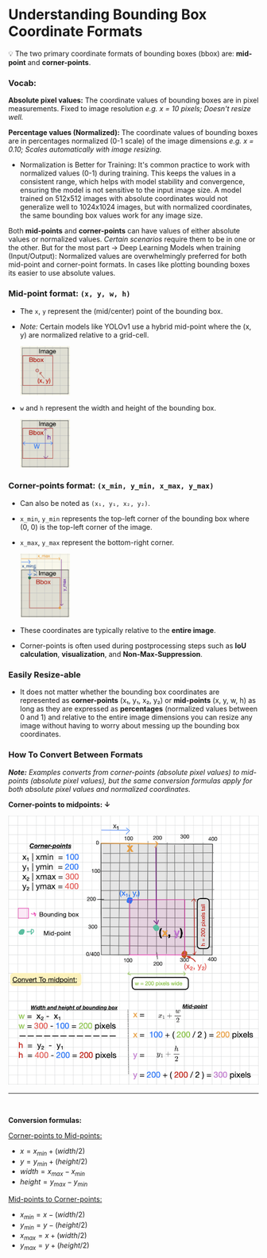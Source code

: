 # Understanding Bounding Box Coordinate Formats


💡 The two primary coordinate formats of bounding boxes (bbox) are: **mid-point** and **corner-points**.

### Vocab:

**Absolute pixel values:** The coordinate values of bounding boxes are in pixel measurements. Fixed to image resolution *e.g. x = 10 pixels; Doesn't resize well.*

**Percentage values (Normalized):** The coordinate values of bounding boxes are in percentages normalized (0-1 scale) of the image dimensions *e.g. x = 0.10; Scales automatically with image resizing.*

- Normalization is Better for Training: It's common practice to work with normalized values (0-1) during training. This keeps the values in a consistent range, which helps with model stability and convergence, ensuring the model is not sensitive to the input image size. A model trained on 512x512 images with absolute coordinates would not generalize well to 1024x1024 images, but with normalized coordinates, the same bounding box values work for any image size.

Both **mid-points** and **corner-points** can have values of either absolute values or normalized values. *Certain scenarios* require them to be in one or the other. But for the most part -> Deep Learning Models when training (Input/Output): Normalized values are overwhelmingly preferred for both mid-point and corner-point formats. In cases like plotting bounding boxes its easier to use absolute values.


### Mid-point format: `(x, y, w, h)`  

* The `x`, `y` represent the (mid/center) point of the bounding box. 
- *Note:* Certain models like YOLOv1 use a hybrid mid-point where the (x, y) are normalized relative to a grid-cell.

    <img src="./showcase_images/bbox-x-y.png" width="100px">
* `w` and `h` represent the width and height of the bounding box.

    <img src="./showcase_images/bbox-w-h.png" width="100px">

### Corner-points format: `(x_min, y_min, x_max, y_max)`  

* Can also be noted as `(x₁, y₁, x₂, y₂)`.
* `x_min`, `y_min` represents the top-left corner of the bounding box where (0, 0) is the top-left corner of the image.  

* `x_max`, `y_max` represent the bottom-right corner.  

    <img src="./showcase_images/corners.png" width="100px">
* These coordinates are typically relative to the **entire image**.
* Corner-points is often used during postprocessing steps such as **IoU calculation**, **visualization**, and **Non-Max-Suppression**.

### Easily Resize-able

* It does not matter whether the bounding box coordinates are represented as **corner-points** (x₁, y₁, x₂, y₂) or **mid-points** (x, y, w, h) as long as they are expressed as **percentages** (normalized values between 0 and 1) and relative to the entire image dimensions you can resize any image without having to worry about messing up the bounding box coordinates.

### How To Convert Between Formats

***Note:** Examples converts from corner-points (absolute pixel values) to mid-points (absolute pixel values), but the same conversion formulas apply for both absolute pixel values and normalized coordinates.*

**Corner-points to midpoints: ↓**

<img src="./showcase_images/converting_corner_points_to_mid_points.png" >

---

</br>

**Conversion formulas:**

<u>Corner-points to Mid-points:</u>
- $x = x_{min} + (width/2)$
- $y = y_{min} + (height / 2)$
- $width = x_{max} - x_{min}$
- $height = y_{max} - y_{min}$


<u>Mid-points to Corner-points:</u>

- $x_{min} = x - (width / 2)$
- $y_{min} = y - (height / 2)$
- $x_{max} = x + (width / 2)$
- $y_{max} = y + (height / 2)$







